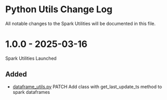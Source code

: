 # Python Utils Change Log

All notable changes to the Spark Utilities will be documented in this file.

# 1.0.0 - 2025-03-16

Spark Utilities Launched

## Added

* [dataframe_utils.py](dataframe_utils.py) PATCH Add class with get_last_update_ts method to spark dataframes